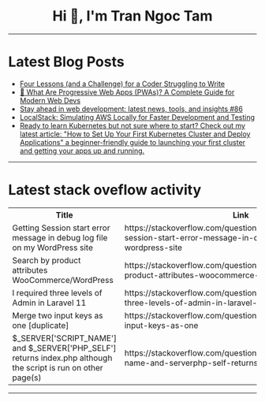 <h1 align="center">Hi 👋, I'm Tran Ngoc Tam</h1>

---

# Latest Blog Posts 
<!-- BLOG-POST-LIST:START -->
- [Four Lessons &lpar;and a Challenge&rpar; for a Coder Struggling to Write](https://dev.to/canro91/four-lessons-and-a-challenge-for-a-coder-struggling-to-write-2c91)
- [🚀 What Are Progressive Web Apps &lpar;PWAs&rpar;? A Complete Guide for Modern Web Devs](https://dev.to/hasunnilupul/what-are-progressive-web-apps-pwas-a-complete-guide-for-modern-web-devs-4191)
- [Stay ahead in web development: latest news, tools, and insights #86](https://dev.to/urbanisierung/stay-ahead-in-web-development-latest-news-tools-and-insights-86-25cd)
- [LocalStack: Simulating AWS Locally for Faster Development and Testing](https://dev.to/navedrizv/localstack-simulating-aws-locally-for-faster-development-and-testing-45n9)
- [Ready to learn Kubernetes but not sure where to start? Check out my latest article: &quot;How to Set Up Your First Kubernetes Cluster and Deploy Applications&quot; a beginner-friendly guide to launching your first cluster and getting your apps up and running.](https://dev.to/stellaacharoiro/ready-to-learn-kubernetes-but-not-sure-where-to-start-check-out-my-latest-article-how-to-set-15nh)
<!-- BLOG-POST-LIST:END -->

---

# Latest stack oveflow activity
<table>
  <tr><th>Title</th><th>Link</th></tr>
  <!-- STACKOVERFLOW:START --><tr><td>Getting Session start error message in debug log file on my WordPress site</td><td>https://stackoverflow.com/questions/79638276/getting-session-start-error-message-in-debug-log-file-on-my-wordpress-site</td></tr><tr><td>Search by product attributes WooCommerce/WordPress</td><td>https://stackoverflow.com/questions/79638162/search-by-product-attributes-woocommerce-wordpress</td></tr><tr><td>I required three levels of Admin in Laravel 11</td><td>https://stackoverflow.com/questions/79637929/i-required-three-levels-of-admin-in-laravel-11</td></tr><tr><td>Merge two input keys as one [duplicate]</td><td>https://stackoverflow.com/questions/79637920/merge-two-input-keys-as-one</td></tr><tr><td>$_SERVER[&#39;SCRIPT_NAME&#39;] and $_SERVER[&#39;PHP_SELF&#39;] returns index.php although the script is run on other page&lpar;s&rpar;</td><td>https://stackoverflow.com/questions/79637734/serverscript-name-and-serverphp-self-returns-index-php-although-the</td></tr><!-- STACKOVERFLOW:END -->
</table>

---


